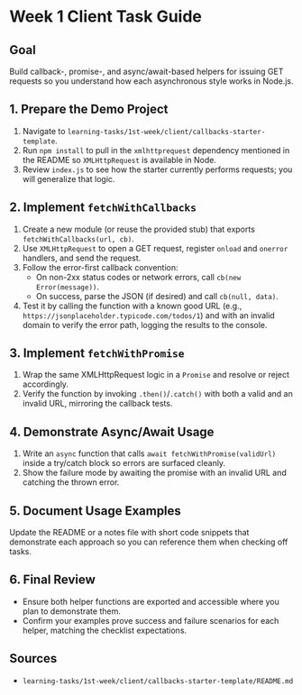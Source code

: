 # Week 1 Client Task Guide

## Goal
Build callback-, promise-, and async/await-based helpers for issuing GET requests so you understand how each asynchronous style works in Node.js.

## 1. Prepare the Demo Project
1. Navigate to `learning-tasks/1st-week/client/callbacks-starter-template`.
2. Run `npm install` to pull in the `xmlhttprequest` dependency mentioned in the README so `XMLHttpRequest` is available in Node.
3. Review `index.js` to see how the starter currently performs requests; you will generalize that logic.

## 2. Implement `fetchWithCallbacks`
1. Create a new module (or reuse the provided stub) that exports `fetchWithCallbacks(url, cb)`.
2. Use `XMLHttpRequest` to open a GET request, register `onload` and `onerror` handlers, and send the request.
3. Follow the error-first callback convention:
   * On non-2xx status codes or network errors, call `cb(new Error(message))`.
   * On success, parse the JSON (if desired) and call `cb(null, data)`.
4. Test it by calling the function with a known good URL (e.g., `https://jsonplaceholder.typicode.com/todos/1`) and with an invalid domain to verify the error path, logging the results to the console.

## 3. Implement `fetchWithPromise`
1. Wrap the same XMLHttpRequest logic in a `Promise` and resolve or reject accordingly.
2. Verify the function by invoking `.then()`/`.catch()` with both a valid and an invalid URL, mirroring the callback tests.

## 4. Demonstrate Async/Await Usage
1. Write an `async` function that calls `await fetchWithPromise(validUrl)` inside a try/catch block so errors are surfaced cleanly.
2. Show the failure mode by awaiting the promise with an invalid URL and catching the thrown error.

## 5. Document Usage Examples
Update the README or a notes file with short code snippets that demonstrate each approach so you can reference them when checking off tasks.

## 6. Final Review
* Ensure both helper functions are exported and accessible where you plan to demonstrate them.
* Confirm your examples prove success and failure scenarios for each helper, matching the checklist expectations.

## Sources
- `learning-tasks/1st-week/client/callbacks-starter-template/README.md`
